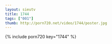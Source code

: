 ```yaml
--- 
layout: sieutv
title: 1744
tags: ["001"]
thumb: http://porn720.net/video/1744/poster.jpg
---
```

{% include porn720 key="1744" %} 

